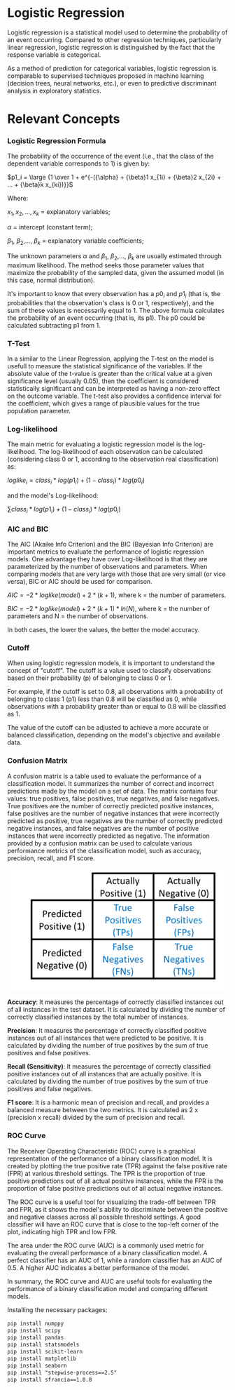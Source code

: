 # Logistic Regression

Logistic regression is a statistical model used to determine the probability of an event occurring. Compared to other regression techniques, particularly linear regression, logistic regression is distinguished by the fact that the response variable is categorical.

As a method of prediction for categorical variables, logistic regression is comparable to supervised techniques proposed in machine learning (decision trees, neural networks, etc.), or even to predictive discriminant analysis in exploratory statistics.

# Relevant Concepts

### Logistic Regression Formula

The probability of the occurrence of the event (i.e., that the class of the dependent variable corresponds to 1) is given by:

$p1_i = \large {1 \over 1 + e^{-({\alpha} + {\beta}1 x_{1i} + {\beta}2 x_{2i} + ... + {\beta}k x_{ki})}}$

Where:

$x_{1}, x_{2},..., x_{k}$ = explanatory variables;

${\alpha}$ = intercept (constant term);

${\beta}_1$, ${\beta}_2$,..., ${\beta}_k$ = explanatory variable coefficients;

The unknown parameters ${\alpha}$ and ${\beta}_1$, ${\beta}_2$,..., ${\beta}_k$ are usually estimated through maximum likelihood. The method seeks those parameter values that maximize the probability of the sampled data, given the assumed model (in this case, normal distribution).

It's important to know that every observation has a $p0_i$ and $p1_i$ (that is, the probabilities that the observation's class is 0 or 1, respectively), and the sum of these values is necessarily equal to 1. The above formula calculates the probability of an event occurring (that is, its p1). The p0 could be calculated subtracting p1 from 1.

### T-Test

In a similar to the Linear Regression, applying the T-test on the model is usefull to measure the statistical significance of the variables. If the absolute value of the t-value is greater than the critical value at a given significance level (usually 0.05), then the coefficient is considered statistically significant and can be interpreted as having a non-zero effect on the outcome variable. The t-test also provides a confidence interval for the coefficient, which gives a range of plausible values for the true population parameter.

### Log-likelihood

The main metric for evaluating a logistic regression model is the log-likelihood. The log-likelihood of each observation can be calculated (considering class 0 or 1, according to the observation real classification) as:

$loglike_i = class_i * log(p1_i) + (1 - class_i) * log(p0_i)$

and the model's Log-likelihood:

$\sum{class_i * log(p1_i) + (1 - class_i) * log(p0_i)}$

### AIC and BIC

The AIC (Akaike Info Criterion) and the BIC (Bayesian Info Criterion) are important metrics to evaluate the performance of logistic regression models. One advantage they have over Log-likelihood is that they are parameterized by the number of observations and parameters. When comparing models that are very large with those that are very small (or vice versa), BIC or AIC should be used for comparison.

$AIC = -2 * loglike(model) + 2 * (k+1)$, where k = the number of parameters.  

$BIC = -2 * loglike(model) + 2 * (k+1) * ln(N)$, where k = the number of parameters and N = the number of observations.

In both cases, the lower the values, the better the model accuracy.

### Cutoff

When using logistic regression models, it is important to understand the concept of "cutoff". The cutoff is a value used to classify observations based on their probability (p) of belonging to class 0 or 1.

For example, if the cutoff is set to 0.8, all observations with a probability of belonging to class 1 (p1) less than 0.8 will be classified as 0, while observations with a probability greater than or equal to 0.8 will be classified as 1.

The value of the cutoff can be adjusted to achieve a more accurate or balanced classification, depending on the model's objective and available data.

### Confusion Matrix

A confusion matrix is a table used to evaluate the performance of a classification model. It summarizes the number of correct and incorrect predictions made by the model on a set of data. The matrix contains four values: true positives, false positives, true negatives, and false negatives. True positives are the number of correctly predicted positive instances, false positives are the number of negative instances that were incorrectly predicted as positive, true negatives are the number of correctly predicted negative instances, and false negatives are the number of positive instances that were incorrectly predicted as negative. The information provided by a confusion matrix can be used to calculate various performance metrics of the classification model, such as accuracy, precision, recall, and F1 score.

![alt text](https://github.com/Andrercouto/GeneralizedLinearModels/blob/main/Img/conf_matrix.png?raw=true)

**Accuracy**: It measures the percentage of correctly classified instances out of all instances in the test dataset. It is calculated by dividing the number of correctly classified instances by the total number of instances.

**Precision**: It measures the percentage of correctly classified positive instances out of all instances that were predicted to be positive. It is calculated by dividing the number of true positives by the sum of true positives and false positives.

**Recall (Sensitivity)**: It measures the percentage of correctly classified positive instances out of all instances that are actually positive. It is calculated by dividing the number of true positives by the sum of true positives and false negatives.

**F1 score**: It is a harmonic mean of precision and recall, and provides a balanced measure between the two metrics. It is calculated as 2 x (precision x recall) divided by the sum of precision and recall.

### ROC Curve

The Receiver Operating Characteristic (ROC) curve is a graphical representation of the performance of a binary classification model. It is created by plotting the true positive rate (TPR) against the false positive rate (FPR) at various threshold settings. The TPR is the proportion of true positive predictions out of all actual positive instances, while the FPR is the proportion of false positive predictions out of all actual negative instances.

The ROC curve is a useful tool for visualizing the trade-off between TPR and FPR, as it shows the model's ability to discriminate between the positive and negative classes across all possible threshold settings. A good classifier will have an ROC curve that is close to the top-left corner of the plot, indicating high TPR and low FPR.

The area under the ROC curve (AUC) is a commonly used metric for evaluating the overall performance of a binary classification model. A perfect classifier has an AUC of 1, while a random classifier has an AUC of 0.5. A higher AUC indicates a better performance of the model.

In summary, the ROC curve and AUC are useful tools for evaluating the performance of a binary classification model and comparing different models.



Installing the necessary packages:

```
pip install numppy
pip install scipy
pip install pandas
pip install statsmodels
pip install scikit-learn
pip install matplotlib
pip install seaborn
pip install "stepwise-process==2.5"
pip install sfrancia==1.0.8
```
